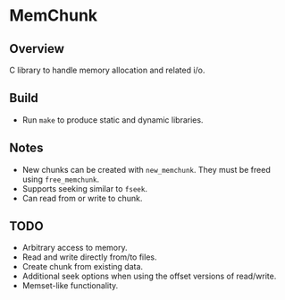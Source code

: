 # MemChunk

## Overview

C library to handle memory allocation and related i/o.

## Build

* Run `make` to produce static and dynamic libraries.

## Notes

* New chunks can be created with `new_memchunk`. They must be freed using `free_memchunk`.
* Supports seeking similar to `fseek`.
* Can read from or write to chunk.

## TODO

* Arbitrary access to memory.
* Read and write directly from/to files.
* Create chunk from existing data.
* Additional seek options when using the offset versions of read/write.
* Memset-like functionality.
